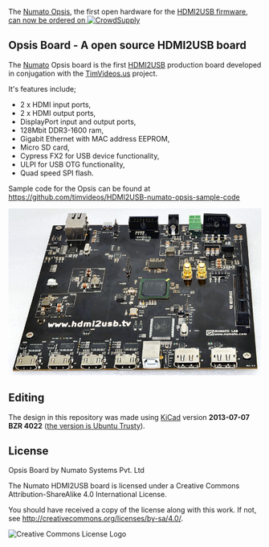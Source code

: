 
The <a href="http://hdmi2usb.tv/numato-opsis">Numato Opsis</a>, the first open hardware for the
<a href="http://hdmi2usb.tv">HDMI2USB firmware</a>,
<a href="https://www.crowdsupply.com/numato-lab/opsis">can now be ordered on 
 ![CrowdSupply](https://www.crowdsupply.com/_teal/images/crowd-supply-logo-dark.png)
</a>

## Opsis Board - A open source HDMI2USB board

The [Numato](http://numato.com) Opsis board is the first
[HDMI2USB](http://hdmi2usb.tv) production board developed in conjugation with
the [TimVideos.us](http://code.timvideos.us) project. 

It's features include;
 * 2 x HDMI input ports,
 * 2 x HDMI output ports,
 * DisplayPort input and output ports,
 * 128Mbit DDR3-1600 ram,
 * Gigabit Ethernet with MAC address EEPROM,
 * Micro SD card,
 * Cypress FX2 for USB device functionality,
 * ULPI for USB OTG functionality,
 * Quad speed SPI flash.

Sample code for the Opsis can be found at https://github.com/timvideos/HDMI2USB-numato-opsis-sample-code

![Opsis V2 Prototype Picture](img/opsis-v2-prototype.jpg)

## Editing

The design in this repository was made using [KiCad](http://www.kicad-pcb.org/)
version **2013-07-07 BZR 4022**
([the version is Ubuntu Trusty](http://packages.ubuntu.com/trusty/kicad)).

## License

Opsis Board by Numato Systems Pvt. Ltd

The Numato HDMI2USB board is licensed under a
Creative Commons Attribution-ShareAlike 4.0 International License.

You should have received a copy of the license along with this
work.  If not, see <http://creativecommons.org/licenses/by-sa/4.0/>.

![Creative Commons License Logo](https://i.creativecommons.org/l/by-sa/4.0/88x31.png)

